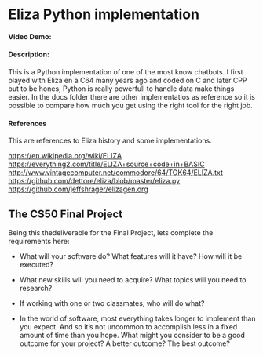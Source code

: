 # Eliza Python implementation
#### Video Demo:  <URL HERE>

#### Description:
This is a Python implementation of one of the most know chatbots.
I first played with Eliza en a C64 many years ago and coded on C and later CPP but to be hones, Python is really powerfull to handle data make things easier.
In the docs folder there are other implementatios as reference so it is possible to compare how much you get using the right tool for the right job.


#### References

This are references to Eliza history and some implementations.

https://en.wikipedia.org/wiki/ELIZA
https://everything2.com/title/ELIZA+source+code+in+BASIC
http://www.vintagecomputer.net/commodore/64/TOK64/ELIZA.txt
https://github.com/dettore/eliza/blob/master/eliza.py
https://github.com/jeffshrager/elizagen.org

## The CS50 Final Project

Being this thedeliverable for the Final Project, lets complete the requirements here:

- What will your software do? What features will it have? How will it be executed?


- What new skills will you need to acquire? What topics will you need to research?

- If working with one or two classmates, who will do what?

- In the world of software, most everything takes longer to implement than you expect. And so it’s not uncommon to accomplish less in a fixed amount of time than you hope. What might you consider to be a good outcome for your project? A better outcome? The best outcome?





